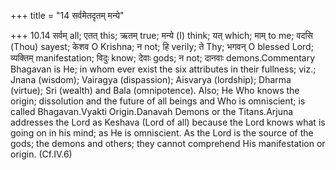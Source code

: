 +++
title = "14 सर्वमेतदृतम् मन्ये"

+++
10.14 सर्वम् all; एतत् this; ऋतम् true; मन्ये (I) think; यत् which; माम्
to me; वदसि (Thou) sayest; केशव O Krishna; न not; हि verily; ते Thy;
भगवन् O blessed Lord; व्यक्तिम् manifestation; विदुः know; देवाः gods; न
not; दानवाः demons.Commentary Bhagavan is He; in whom ever exist the six
attributes in their fullness; viz.; Jnana (wisdom); Vairagya
(dispassion); Aisvarya (lordship); Dharma (virtue); Sri (wealth) and
Bala (omnipotence). Also; He Who knows the origin; dissolution and the
future of all beings and Who is omniscient; is called Bhagavan.Vyakti
Origin.Danavah Demons or the Titans.Arjuna addresses the Lord as Keshava
(Lord of all) because the Lord knows what is going on in his mind; as He
is omniscient. As the Lord is the source of the gods; the demons and
others; they cannot comprehend His manifestation or origin. (Cf.IV.6)
